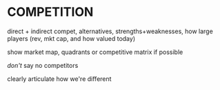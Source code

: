 
# COMPETITION

direct + indirect compet, alternatives, strengths+weaknesses, how large players (rev, mkt cap, and how valued today)

show market map, quadrants or competitive matrix if possible

_don't_ say no competitors

clearly articulate how we're different
